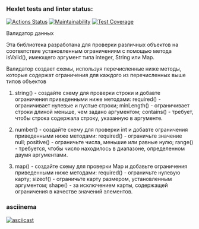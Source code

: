 ### Hexlet tests and linter status:
[![Actions Status](https://github.com/alexMAG576/java-project-78/actions/workflows/hexlet-check.yml/badge.svg)](https://github.com/alexMAG576/java-project-78/actions)
[![Maintainability](https://api.codeclimate.com/v1/badges/dd09bc2b815499914eff/maintainability)](https://codeclimate.com/github/alexMAG576/java-project-78/maintainability)
[![Test Coverage](https://api.codeclimate.com/v1/badges/dd09bc2b815499914eff/test_coverage)](https://codeclimate.com/github/alexMAG576/java-project-78/test_coverage)

Валидатор данных

Эта библиотека разработана для проверки различных объектов на соответствие установленным ограничениям с помощью метода isValid(), имеющего аргумент типа integer, String или Map.

Валидатор создает схемы, используя перечисленные ниже методы, которые содержат ограничения для каждого из перечисленных выше типов объектов

1) string() - создайте схему для проверки строки и добавте ограничения приведенными ниже методами:
    required() - ограничивает нулевые и пустые строки;
    minLength() - ограничивает строки длиной меньше, чем задано аргументом;
    contains() - требует, чтобы строка содержала строку, указанную в аргументе.

2) number() - создайте схему для проверки int и добавте ограничения приведенными ниже методами:
    required() - ограничьте значение null;
    positive() - ограничьте числа, меньшие или равные нулю;
    range() - требуется, чтобы число находилось в диапазоне, определенном двумя аргументами.

3) map() - создайте схему для проверки Map и добавьте ограничения приведенными ниже методами:
    required() - ограничьте нулевую карту;
    sizeof() - ограничьте карту размером, установленным аргументом;
    shape() - за исключением карты, содержащей ограничения в качестве значений элементов. 

### asciinema
[![asciicast](https://asciinema.org/a/CoKpuyxZawoS2nxA1rtzy5OT4.svg)](https://asciinema.org/a/CoKpuyxZawoS2nxA1rtzy5OT4)
